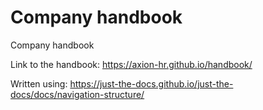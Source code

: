 # Company handbook

Company handbook

Link to the handbook: https://axion-hr.github.io/handbook/

Written using: https://just-the-docs.github.io/just-the-docs/docs/navigation-structure/
